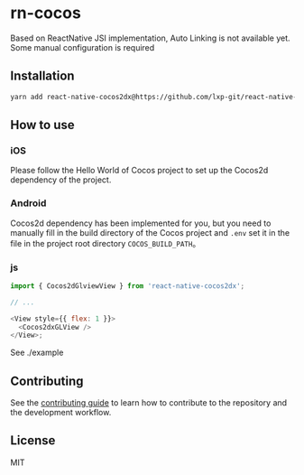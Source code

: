 # rn-cocos

Based on ReactNative JSI implementation, Auto Linking is not available yet. Some manual configuration is required

## Installation

```sh
yarn add react-native-cocos2dx@https://github.com/lxp-git/react-native-cocos2dx.git
```

## How to use

### iOS

Please follow the Hello World of Cocos project to set up the Cocos2d dependency of the project.

### Android

Cocos2d dependency has been implemented for you, but you need to manually fill in the build directory of the Cocos project and `.env` set it in the file in the project root directory `COCOS_BUILD_PATH`。

### js
```js
import { Cocos2dGlviewView } from 'react-native-cocos2dx';

// ...

<View style={{ flex: 1 }}>
  <Cocos2dxGLView />
</View>;
```

See ./example

## Contributing

See the [contributing guide](CONTRIBUTING.md) to learn how to contribute to the repository and the development workflow.

## License

MIT

